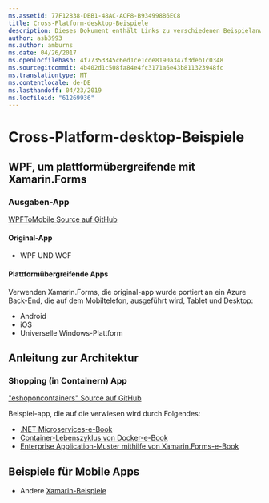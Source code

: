 ```yaml
---
ms.assetid: 77F12838-DBB1-48AC-ACF8-B934998B6EC8
title: Cross-Platform-desktop-Beispiele
description: Dieses Dokument enthält Links zu verschiedenen Beispielanwendungen, die portiert wurde haben, führen Sie als plattformübergreifende apps mit Xamarin.
author: asb3993
ms.author: amburns
ms.date: 04/26/2017
ms.openlocfilehash: 4f77353345c6ed1ce1cde8190a347f3deb1c0348
ms.sourcegitcommit: 4b402d1c508fa84e4fc3171a6e43b811323948fc
ms.translationtype: MT
ms.contentlocale: de-DE
ms.lasthandoff: 04/23/2019
ms.locfileid: "61269936"
---
```

# <a name="cross-platform-desktop-samples"></a>Cross-Platform-desktop-Beispiele

## <a name="wpf-to-cross-platform-with-xamarinforms"></a>WPF, um plattformübergreifende mit Xamarin.Forms

### <a name="expenses-app"></a>Ausgaben-App

[WPFToMobile Source auf GitHub](https://github.com/nishanil/WPFToMobile)

#### <a name="original-app"></a>Original-App

* WPF UND WCF

#### <a name="cross-platform-apps"></a>Plattformübergreifende Apps

Verwenden Xamarin.Forms, die original-app wurde portiert an ein Azure Back-End, die auf dem Mobiltelefon, ausgeführt wird, Tablet und Desktop:

* Android
* iOS
* Universelle Windows-Plattform

## <a name="architecture-guidance"></a>Anleitung zur Architektur

### <a name="eshop-on-containers-app"></a>Shopping (in Containern) App

["eshoponcontainers" Source auf GitHub](https://github.com/dotnet-architecture/eShopOnContainers)

Beispiel-app, die auf die verwiesen wird durch Folgendes:

* [.NET Microservices-e-Book](https://aka.ms/microservicesebook)
* [Container-Lebenszyklus von Docker-e-Book](https://aka.ms/dockerlifecycleebook)
* [Enterprise Application-Muster mithilfe von Xamarin.Forms-e-Book](~/xamarin-forms/enterprise-application-patterns/index.md)

## <a name="mobile-app-samples"></a>Beispiele für Mobile Apps

* Andere [Xamarin-Beispiele](https://developer.xamarin.com/samples/)
